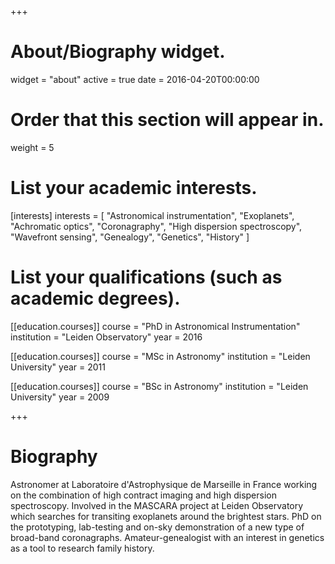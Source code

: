 +++
# About/Biography widget.
widget = "about"
active = true
date = 2016-04-20T00:00:00

# Order that this section will appear in.
weight = 5

# List your academic interests.
[interests]
  interests = [
    "Astronomical instrumentation",
    "Exoplanets",
    "Achromatic optics",
    "Coronagraphy",
    "High dispersion spectroscopy",
    "Wavefront sensing",
    "Genealogy",
    "Genetics",
    "History"
  ]

# List your qualifications (such as academic degrees).
[[education.courses]]
  course = "PhD in Astronomical Instrumentation"
  institution = "Leiden Observatory"
  year = 2016

[[education.courses]]
  course = "MSc in Astronomy"
  institution = "Leiden University"
  year = 2011

[[education.courses]]
  course = "BSc in Astronomy"
  institution = "Leiden University"
  year = 2009
 
+++

# Biography

Astronomer at Laboratoire d'Astrophysique de Marseille in France working on the combination of high contract imaging and high dispersion spectroscopy. Involved in the MASCARA project at Leiden Observatory which searches for transiting exoplanets around the brightest stars. PhD on the prototyping, lab-testing and on-sky demonstration of a new type of broad-band coronagraphs. Amateur-genealogist with an interest in genetics as a tool to research family history. 
